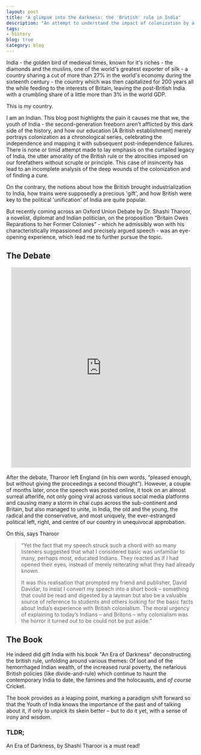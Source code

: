 ```yaml
---
layout: post
title: "A glimpse into the darkness: the 'Brutish' rule in India"
description: "An attempt to understand the impact of colonization by a second-generation freeborn"
tags:
- history
blog: true
category: blog
---
```


India - the golden bird of medieval times, known for it's riches - the diamonds
and the muslins, one of the world's greatest exporter of silk - a country
sharing a cut of more than 27% in the world's economy during the sixteenth
century - the country which was then capitalized for 200 years all the while
feeding to the interests of Britain, leaving the post-British India with a
crumbling share of a little more than 3% in the world GDP.

This is my country.

I am an Indian. This blog post highlights the pain it causes me that we, the
youth of India - the second-generation freeborn aren't afflicted by this dark
side of the history, and how our education [A British establishment] merely
portrays colonization as a chronological series, celebrating the independence and
mapping it with subsequent post-independence failures. There is none or timid
attempt made to lay emphasis on the curtailed legacy of India, the utter
amorality of the British rule or the atrocities imposed on our forefathers
without scruple or principle. This case of insincerity has lead to an incomplete
analysis of the deep wounds of the colonization and of finding a cure.

On the contrary, the notions about how the British brought industrialization to
India, how trains were supposedly a precious 'gift', and how British were key to
the political 'unification' of India are quite popular.

But recently coming across an Oxford Union Debate by Dr. Shashi Tharoor, a
novelist, diplomat and Indian politician, on the proposition “Britain Owes
Reparations to her Former Colonies” - which he admissibly won with his
characteristically impassioned and precisely argued speech - was an eye-opening
experience, which lead me to further pursue the topic.

## The Debate

<center>
  <iframe width="95%" height="533" src="https://www.youtube.com/embed/f7CW7S0zxv4" frameborder="0" allow="accelerometer; autoplay; encrypted-media; gyroscope; picture-in-picture" allowfullscreen></iframe>
</center>

<br>
After the debate, Tharoor left England (in his own words, “pleased enough, but
without giving the proceedings a second thought”). However, a couple of months
later, once the speech was posted online, it took on an almost surreal
afterlife, not only going viral across various social media platforms and
causing many a storm in chai cups across the sub-continent and Britain, but also
managed to unite, in India, the old and the young, the radical and the
conservative, and most uniquely, the ever-estranged political left, right, and
centre of our country in unequivocal approbation.

On this, says Tharoor

> “Yet the fact that my speech struck such a chord with so many listeners
> suggested that what I considered basic was unfamiliar to many, perhaps most,
> educated Indians. They reacted as if I had opened their eyes, instead of
> merely reiterating what they had already known.
>
> It was this realisation that prompted my friend and publisher, David Davidar,
> to insist I convert my speech into a short book – something that could be read
> and digested by a layman but also be a valuable source of reference to
> students and others looking for the basic facts about India’s experience with
> British colonialism. The moral urgency of explaining to today’s Indians – and
> Britons – why colonialism was the horror it turned out to be could not be put
> aside.”

## The Book

He indeed did gift India with his book "An Era of Darkness" deconstructing the
british rule, unfolding around various themes: Of loot and of the hemorrhaged
Indian wealth, of the increased rural poverty, the nefarious British policies
(like divide-and-rule) which continue to haunt the contemporary India to date,
the famines and the holocausts, and *of course* Cricket.

The book provides as a leaping point, marking a paradigm shift forward so that
the Youth of India knows the importance of the past and of talking about it, if
only to unpick its skein better – but to do it yet, with a sense of irony and
wisdom.

### TLDR;

An Era of Darkness, by Shashi Tharoor is a must read!
